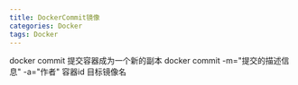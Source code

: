 ```yaml
---
title: DockerCommit镜像
categories: Docker
tags: Docker
---
```

 docker commit 提交容器成为一个新的副本
 docker commit -m="提交的描述信息" -a="作者" 容器id 目标镜像名